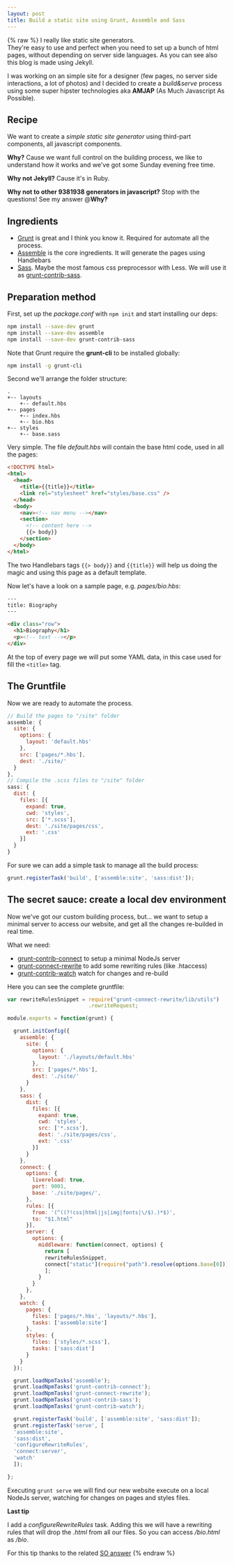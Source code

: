 ```yaml
---
layout: post
title: Build a static site using Grunt, Assemble and Sass
---
```


{% raw %}
I really like static site generators.  
They're easy to use and perfect when you need to set up a bunch of html pages,
without depending on server side languages.
As you can see also this blog is made using Jekyll.

I was working on an simple site for a designer (few pages, no server side
interactions, a lot of photos) and I decided to create a *build&serve*
process using some super hipster technologies aka **AMJAP** (As Much Javascript
As Possible).

## Recipe

We want to create a *simple static site generator* using third-part components, all javascript components.

**Why?** Cause we want full control on the building process, we like to understand how it works and we've got some Sunday evening free time.

**Why not Jekyll?** Cause it's in Ruby.

**Why not to other 9381938 generators in javascript?** Stop with the questions! See my answer @**Why?**

## Ingredients

+ [Grunt](http://gruntjs.com/) is great and I think you know it. Required for automate all the process.
+ [Assemble](http://assemble.io/) is the core ingredients. It will generate the pages using Handlebars
+ [Sass](http://sass-lang.com/). Maybe the most famous css preprocessor with Less. We will use it as [grunt-contrib-sass](https://github.com/gruntjs/grunt-contrib-sass).


## Preparation method

First, set up the *package.conf* with ```npm init``` and start installing our deps:

```bash
npm install --save-dev grunt
npm install --save-dev assemble
npm install --save-dev grunt-contrib-sass
```

Note that Grunt require the **grunt-cli** to be installed globally:

```bash
npm install -g grunt-cli
```

Second we'll arrange the folder structure:

```
.
+-- layouts
    +-- default.hbs
+-- pages
    +-- index.hbs
    +-- bio.hbs
+-- styles
    +-- base.sass
```

Very simple. The file *default.hbs* will contain the base html code, used in all the pages:

``` html
<!DOCTYPE html>
<html>
  <head>
    <title>{{title}}</title>
    <link rel="stylesheet" href="styles/base.css" />
  </head>
  <body>
    <nav><!-- nav menu --></nav>
    <section>
      <!-- content here -->
      {{> body}}
    </section>
  </body>
</html>
```

The two Handlebars tags ```{{> body}}``` and ```{{title}}``` will help us doing the magic and using this page as a default template.

Now let's have a look on a sample page, e.g. *pages/bio.hbs*:

``` html
---
title: Biography
---

<div class="row">
  <h1>Biography</h1>
  <p><!-- text --></p>
</div>
```

At the top of every page we will put some YAML data, in this case used for fill the ```<title>```
tag.

## The Gruntfile

Now we are ready to automate the process.

``` javascript
// Build the pages to "/site" folder
assemble: {
  site: {
    options: {
      layout: 'default.hbs'
    },
    src: ['pages/*.hbs'],
    dest: './site/'
  }
},
// Compile the .scss files to "/site" folder
sass: {
  dist: {
    files: [{
      expand: true,
      cwd: 'styles',
      src: ['*.scss'],
      dest: './site/pages/css',
      ext: '.css'
    }]
  }
}
```

For sure we can add a simple task to manage all the build process:

``` javascript
grunt.registerTask('build', ['assemble:site', 'sass:dist']);
```

## The secret sauce: create a local dev environment

Now we've got our custom building process, but... we want to setup a minimal server
to access our website, and get all the changes re-builded in real time.

What we need:

+ [grunt-contrib-connect](https://github.com/gruntjs/grunt-contrib-connect) to setup a minimal NodeJs server
+ [grunt-connect-rewrite](https://www.npmjs.com/package/grunt-connect-rewrite) to add some rewriting rules (like .htaccess)
+ [grunt-contrib-watch](https://github.com/gruntjs/grunt-contrib-watch) watch for changes and re-build

Here you can see the complete gruntfile:

```javascript
var rewriteRulesSnippet = require("grunt-connect-rewrite/lib/utils")
                          .rewriteRequest;

module.exports = function(grunt) {

  grunt.initConfig({
    assemble: {
      site: {
        options: {
          layout: './layouts/default.hbs'
        },
        src: ['pages/*.hbs'],
        dest: './site/'
      }
    },
    sass: {
      dist: {
        files: [{
          expand: true,
          cwd: 'styles',
          src: ['*.scss'],
          dest: './site/pages/css',
          ext: '.css'
        }]
      }
    },
    connect: {
      options: {
        livereload: true,
        port: 9001,
        base: './site/pages/',
      },
      rules: [{
        from: '(^((?!css|html|js|img|fonts|\/$).)*$)',
        to: "$1.html"
      }],
      server: {
        options: {
          middleware: function(connect, options) {
            return [
            rewriteRulesSnippet,
            connect["static"](require("path").resolve(options.base[0]))
            ];
          }
        }
      },
    },
    watch: {
      pages: {
        files: ['pages/*.hbs', 'layouts/*.hbs'],
        tasks: ['assemble:site']
      },
      styles: {
        files: ['styles/*.scss'],
        tasks: ['sass:dist']
      }
    }
  });

  grunt.loadNpmTasks('assemble');
  grunt.loadNpmTasks('grunt-contrib-connect');
  grunt.loadNpmTasks('grunt-connect-rewrite');
  grunt.loadNpmTasks('grunt-contrib-sass');
  grunt.loadNpmTasks('grunt-contrib-watch');

  grunt.registerTask('build', ['assemble:site', 'sass:dist']);
  grunt.registerTask('serve', [
  'assemble:site',
  'sass:dist',
  'configureRewriteRules',
  'connect:server',
  'watch'
  ]);

};

```

Executing ```grunt serve``` we will find our new website execute on a local NodeJs
server, watching for changes on pages and styles files.

**Last tip**

I add a *configureRewriteRules* task. Adding this we will have a rewriting rules that will
drop the *.html* from all our files. So you can access */bio.html* as */bio*.

For this tip thanks to the related [SO answer](http://stackoverflow.com/questions/19422559/removing-file-extension-using-grunt-contrib-connect-and-grunt-connect-rewrite)
{% endraw %}
